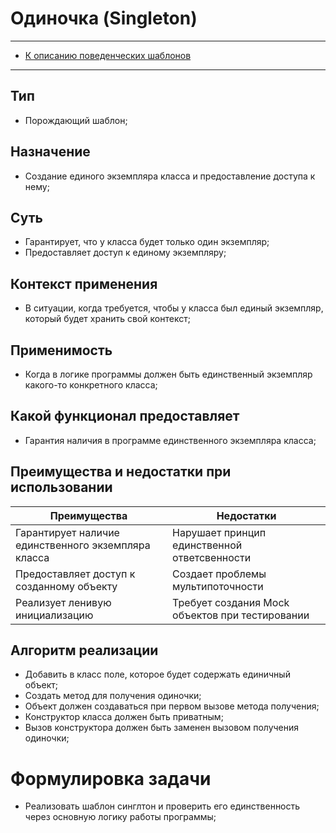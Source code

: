 # Одиночка (Singleton)
****
* [К описанию поведенческих шаблонов](../README.md)
****
## Тип
* Порождающий шаблон;

## Назначение
* Создание единого экземпляра класса и предоставление доступа к нему;

## Суть
* Гарантирует, что у класса будет только один экземпляр;
* Предоставляет доступ к единому экземпляру;

## Контекст применения
* В ситуации, когда требуется, чтобы у класса был единый экземпляр, 
который будет хранить свой контекст;

## Применимость
* Когда в логике программы должен быть единственный экземпляр какого-то конкретного класса; 

## Какой функционал предоставляет
* Гарантия наличия в программе единственного экземпляра класса;

## Преимущества и недостатки при использовании
| Преимущества                                        | Недостатки                                      |
|-----------------------------------------------------|-------------------------------------------------|
| Гарантирует наличие единственного экземпляра класса | Нарушает принцип единственной ответсвенности    |
| Предоставляет доступ к созданному объекту           | Создает проблемы мультипоточности               |
| Реализует ленивую инициализацию                     | Требует создания Mock объектов при тестировании |

## Алгоритм реализации
* Добавить в класс поле, которое будет содержать единичный объект;
* Создать метод для получения одиночки;
* Объект должен создаваться при первом вызове метода получения;
* Конструктор класса должен быть приватным;
* Вызов конструктора должен быть заменен вызовом получения одиночки;

# Формулировка задачи
* Реализовать шаблон синглтон и проверить его единственность через основную логику работы программы;